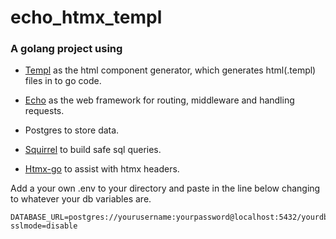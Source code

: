 # echo_htmx_templ

### A golang project using 

* [Templ](https://templ.guide/project-structure/project-structure) as the html component generator, which generates html(.templ) files in to go code.

* [Echo](https://echo.labstack.com/docs) as the web framework for routing, middleware and handling requests.

* Postgres to store data.

* [Squirrel](https://github.com/Masterminds/squirrel) to build safe sql queries.

* [Htmx-go](https://github.com/angelofallars/htmx-go) to assist with htmx headers.

Add a your own .env to your directory and paste in the line below changing to whatever your db variables are.

```.env
DATABASE_URL=postgres://yourusername:yourpassword@localhost:5432/yourdbname?sslmode=disable
```

